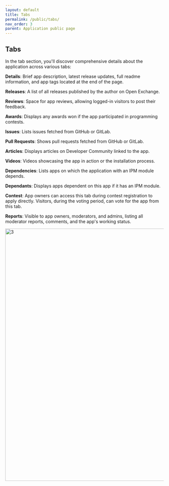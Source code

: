 ```yaml
---
layout: default
title: Tabs
permalink: /public/tabs/
nav_order: 3
parent: Application public page
---
```


## Tabs

In the tab section, you'll discover comprehensive details about the application across various tabs:

**Details**:
Brief app description, latest release updates, full readme information, and app tags located at the end of the page.

**Releases**:
A list of all releases published by the author on Open Exchange.

**Reviews**:
Space for app reviews, allowing logged-in visitors to post their feedback.

**Awards**:
Displays any awards won if the app participated in programming contests.

**Issues**:
Lists issues fetched from GitHub or GitLab.

**Pull Requests**:
Shows pull requests fetched from GitHub or GitLab.

**Articles**:
Displays articles on Developer Community linked to the app.

**Videos**:
Videos showcasing the app in action or  the installation process.

**Dependencies**:
Lists apps on which the application with an IPM module depends.

**Dependants**:
Displays apps dependent on this app if it has an IPM module.

**Contest**:
App owners can access this tab during contest registration to apply directly. Visitors, during the voting period, can vote for the app from this tab.

**Reports**:
Visible to app owners, moderators, and admins, listing all moderator reports, comments, and the app's working status.

<img width="800" alt="3" src="/assets/images/public/3.svg">
